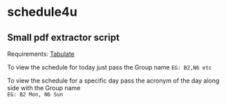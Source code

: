 # schedule4u

## Small pdf extractor script 

Requirements: [Tabulate](https://pypi.org/project/tabulate/)

To view the schedule for today just pass the Group name
	```
	EG: B2,N6 etc
	```

To view the schedule for a specific day pass the acronym of the day along side with the Group name	
	```
	EG: B2 Mon, N6 Sun
	```